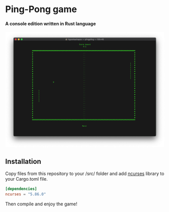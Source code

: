 # Ping-Pong game
#### A console edition written in Rust language
![alt Gameplay demo](https://github.com/Foisoi/rust-ping-pong/blob/main/gameplay.png?raw=true)

## Installation
Copy files from this repository to your /src/ folder and add [ncurses](https://crates.io/crates/ncurses) library to your Cargo.toml file.
```toml
[dependencies]
ncurses = "5.86.0"
```

Then compile and enjoy the game!
